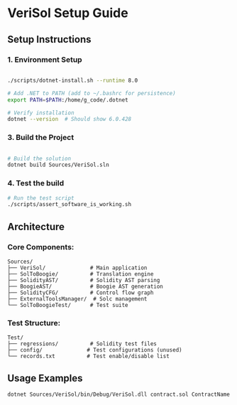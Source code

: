 # VeriSol Setup Guide

## Setup Instructions

### 1. Environment Setup
```bash

./scripts/dotnet-install.sh --runtime 8.0

# Add .NET to PATH (add to ~/.bashrc for persistence)
export PATH=$PATH:/home/g_code/.dotnet

# Verify installation
dotnet --version  # Should show 6.0.428
```
### 3. Build the Project
```bash

# Build the solution
dotnet build Sources/VeriSol.sln
```

### 4. Test the build
```bash
# Run the test script
./scripts/assert_software_is_working.sh

```


## Architecture

### **Core Components:**

```
Sources/
├── VeriSol/              # Main application 
├── SolToBoogie/          # Translation engine
├── SolidityAST/          # Solidity AST parsing
├── BoogieAST/            # Boogie AST generation
├── SolidityCFG/          # Control flow graph 
├── ExternalToolsManager/  # Solc management
└── SolToBoogieTest/      # Test suite 
```

### **Test Structure:**

```
Test/
├── regressions/          # Solidity test files
├── config/              # Test configurations (unused)
└── records.txt          # Test enable/disable list
```

## Usage Examples

```bash
dotnet Sources/VeriSol/bin/Debug/VeriSol.dll contract.sol ContractName
```